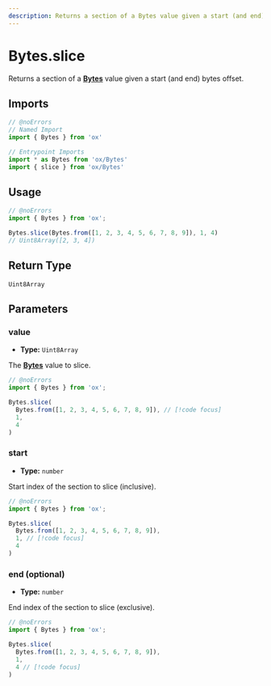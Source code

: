 ```yaml
---
description: Returns a section of a Bytes value given a start (and end) bytes offset.
---
```


# Bytes.slice

Returns a section of a **[Bytes](/api/bytes)** value given a start (and end) bytes offset.

## Imports

```ts twoslash
// @noErrors
// Named Import 
import { Bytes } from 'ox'

// Entrypoint Imports
import * as Bytes from 'ox/Bytes'
import { slice } from 'ox/Bytes'
```

## Usage

```ts twoslash
// @noErrors
import { Bytes } from 'ox';

Bytes.slice(Bytes.from([1, 2, 3, 4, 5, 6, 7, 8, 9]), 1, 4)
// Uint8Array([2, 3, 4])
```

## Return Type

`Uint8Array`

## Parameters

### value

- **Type:** `Uint8Array`

The **[Bytes](/api/bytes)** value to slice.

```ts twoslash
// @noErrors
import { Bytes } from 'ox';

Bytes.slice(
  Bytes.from([1, 2, 3, 4, 5, 6, 7, 8, 9]), // [!code focus]
  1, 
  4
)
```

### start

- **Type:** `number`

Start index of the section to slice (inclusive).

```ts twoslash
// @noErrors
import { Bytes } from 'ox';

Bytes.slice(
  Bytes.from([1, 2, 3, 4, 5, 6, 7, 8, 9]),
  1, // [!code focus]
  4
)
```

### end (optional) 

- **Type:** `number`

End index of the section to slice (exclusive).

```ts twoslash
// @noErrors
import { Bytes } from 'ox';

Bytes.slice(
  Bytes.from([1, 2, 3, 4, 5, 6, 7, 8, 9]),
  1,
  4 // [!code focus]
)
```